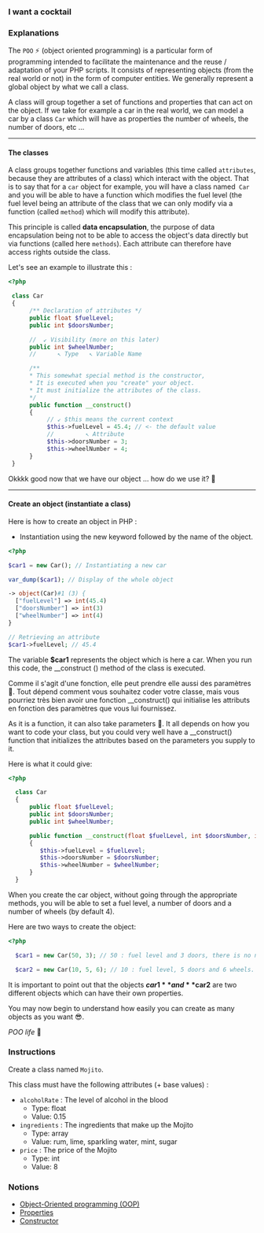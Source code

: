 ### I want a cocktail

### Explanations

The `POO` ⚡ (object oriented programming) is a particular form of programming intended to facilitate the maintenance and the reuse / adaptation of your PHP scripts. It consists of representing objects (from the real world or not) in the form of computer entities. We generally represent a global object by what we call a class.

A class will group together a set of functions and properties that can act on the object. If we take for example a car in the real world, we can model a car by a class `Car` which will have as properties the number of wheels, the number of doors, etc ...

---

#### The classes

A class groups together functions and variables (this time called `attributes`, because they are attributes of a class) which interact with the object. That is to say that for a `car` object for example, you will have a class named` Car` and you will be able to have a function which modifies the fuel level (the fuel level being an attribute of the class that we can only modify via a function (called `method`) which will modify this attribute).

This principle is called **data encapsulation**, the purpose of data encapsulation being not to be able to access the object's data directly but via functions (called here `methods`). Each attribute can therefore have access rights outside the class.

Let's see an example to illustrate this :

```php
<?php

 class Car
 {
      /** Declaration of attributes */
      public float $fuelLevel;
      public int $doorsNumber;

      //  ↙ Visibility (more on this later)
      public int $wheelNumber;
      //      ↖ Type   ↖ Variable Name

      /**
      * This somewhat special method is the constructor,
      * It is executed when you "create" your object.
      * It must initialize the attributes of the class.
      */
      public function __construct()
      {
           // ↙ $this means the current context
           $this->fuelLevel = 45.4; // <- the default value
           //         ↖ Attribute
           $this->doorsNumber = 3;
           $this->wheelNumber = 4;
      }
 }
```

Okkkk good now that we have our object ... how do we use it? 🤔

---

#### Create an object (instantiate a class)

Here is how to create an object in PHP :

- Instantiation using the new keyword followed by the name of the object.

```php
<?php

$car1 = new Car(); // Instantiating a new car

var_dump($car1); // Display of the whole object

-> object(Car)#1 (3) {
  ["fuelLevel"] => int(45.4)
  ["doorsNumber"] => int(3)
  ["wheelNumber"] => int(4)
}

// Retrieving an attribute
$car1->fuelLevel; // 45.4
```

The variable **$car1** represents the object which is here a car. When you run this code, the \_\_construct () method of the class is executed.

Comme il s'agit d'une fonction, elle peut prendre elle aussi des paramètres 🤩. Tout dépend comment vous souhaitez coder votre classe, mais vous pourriez très bien avoir une fonction \_\_construct() qui initialise les attributs en fonction des paramètres que vous lui fournissez.

As it is a function, it can also take parameters 🤩. It all depends on how you want to code your class, but you could very well have a \_\_construct() function that initializes the attributes based on the parameters you supply to it.

Here is what it could give:

```php
<?php

  class Car
  {
      public float $fuelLevel;
      public int $doorsNumber;
      public int $wheelNumber;

      public function __construct(float $fuelLevel, int $doorsNumber, int $wheelNumber = 4)
      {
         $this->fuelLevel = $fuelLevel;
         $this->doorsNumber = $doorsNumber;
         $this->wheelNumber = $wheelNumber;
      }
  }
```

When you create the car object, without going through the appropriate methods, you will be able to set a fuel level, a number of doors and a number of wheels (by default 4).

Here are two ways to create the object:

```php
<?php

  $car1 = new Car(50, 3); // 50 : fuel level and 3 doors, there is no need to specify the number of wheels because it is 4 by default.

  $car2 = new Car(10, 5, 6); // 10 : fuel level, 5 doors and 6 wheels.
```

It is important to point out that the objects **$car1** and **$car2** are two different objects which can have their own properties.

You may now begin to understand how easily you can create as many objects as you want 😎.

_POO life_ 💯

### Instructions

Create a class named `Mojito`.

This class must have the following attributes (+ base values) :

- `alcoholRate` : The level of alcohol in the blood
  - Type: float
  - Value: 0.15
- `ingredients` : The ingredients that make up the Mojito
  - Type: array
  - Value: rum, lime, sparkling water, mint, sugar
- `price` : The price of the Mojito
  - Type: int
  - Value: 8

### Notions

- [Object-Oriented programming (OOP)](https://www.php.net/manual/en/language.oop5.basic.php)
- [Properties](https://www.php.net/manual/en/language.oop5.properties.php)
- [Constructor](https://www.php.net/manual/en/language.oop5.decon.php)